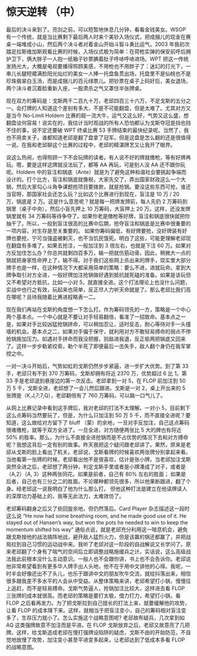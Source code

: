 # 惊天逆转 （中）

最后的决斗来到了。亮剑之前，可以短暂地休息几分钟，看看金钱美女。WSOP 有一个传统，就是当比赛剩下最后两人时来个美钞入场仪式，把成捆儿的现金在赛桌一端堆成小山，然后两个决斗者对着金山开始斗智斗勇比运气。2003 年我初次踏足拉斯维加斯观看比赛的时候，入场仪式极为简单：在荷枪实弹的保安前呼后拥护卫下，俩大胖子一人抱一纸箱子钞票腆着肚子呼哧呼哧进场。WPT 把这一传统发扬光大，大概是电视要播得照顾美感，不用枪也不用胖子了：迷幻的灯光下，一串儿长腿短裙满脸阳光灿烂的美女一人捧一托盘鱼贯出场，托盘里不是仙桃也不是珍珠翡翠白玉汤，而是成捆儿的百元绿票儿。把钞票在桌子上码好后，美女退场，两个决斗者沉着脸重新入座，一股肃杀之气又罩住半张牌桌。

现在双方的筹码是：戈斯两千二百九十万，老邱四百三十六万，不足戈斯的五分之一。会打牌的人知道这个差别有多大，不是不可能翻盘，但是太难了。尤其对方又是当今 No-Limit Holdem 比赛的超一流大牛，运气又这么好，气势又这么盛，想翻盘谈何容易！说实在的，我估计当时观战的所有人恐怕都认为戈斯夺冠是挡也挡不住的事，说不定还要破 WPT 终桌比赛 53 手牌结束的最快纪录呢。当然了，我也不用卖关子，谁都知道老邱是翻了盘拿了冠军。但是这盘是怎么翻的还是很值得一说。在我和老邱聊这个比赛的过程中，老邱的精湛牌艺又让我开了眼界。

说这么热闹，也得照顾一下不会玩牌的读者。有人说不好的牌就缴枪，等有好牌再玩。嗯，要是这样这牌就没法玩了，都等 AA 再玩，可是别人没 AA 还不跟你玩呢。Holdem 中的盲注和锅底（Ante）就是为了避免这种和谐社会要挑起争端而设计的。打个比方，盲注和锅底就像税，大家先交了，弄出国家财政这么一个大锅，然后大家勾心斗角争课题抢项目要拨款，就是抢锅。要没这些东西可抢，谁还当官呀，那国家社会还怎么玩？比如这个比赛进行到现在，盲注是 10 万 / 20 万，锅底是 2 万。这是什么意思呢？就是每一把牌发牌前，每人先扔 2 万筹码到锅里（桌子中央），然后小盲先押上 10 万筹码，大盲押上 20 万。这样，还没发牌锅里就有 34 万筹码等待争夺了。如果你老是缴枪等好牌，盲注和锅底很快就把你抽干了。所以，一般到盲注很高的比赛中后期，抢夺盲注和锅底是比赛中很重要的一项内容，对生存是至关重要的。 如果你筹码偏低，有好牌要抢，没好牌装有好牌也要抢，宁可当强盗被剿灭，也不当饥民饿死。明白了这些，可能更理解老邱现在翻盘有多难了。如果去抢注，一般加注到 3 倍左右，也就是下注 60 万。如果对方反加住怎么办？你总共就剩四百多万，输一把就伤筋动骨。因此，稍微大一点的锅就把身家性命押上了，输不得。对于我们这些网上杀出来的牌手，现实里大部分牌手也是一样，在这种情况下大都采用简单的策略：要么不进，进就玩命。拿到大牌争取引对方全进，一般好牌加注抢锅做好遇到抵抗就死磕的准备。如果是该玩但又不希望对方抵抗，比如一小对 5，就直接全进。这个打法理论上也没什么问题，实战中也行之有效，玩起来也简单，反正尽人力听天命就是了。那么老邱比我们高在哪呢？且待我随着比赛进程略表一二。

现在我们再站在戈斯的角度想一下怎么打。作为筹码领先的一方，策略是一个中心两个基本点。一个中心就是不要让对手轻易翻倍，看准了一招致命。基本点之一是，如果对手比较凶猛抢锅拼命，可以稍加忍让，适时反击，耐心等待对手一头撞墙的机会。基本点之二，如果对手偏于保守，就利用对方不敢轻易搏命的弱点不停抢锅施加压力。如遇对手拼命而我没把握，则敌进我退，反正偷两把锅底又回来了。这样一步步勒紧绞索，勒个半死了即便最后一击失手，敌人翻个身仍在我军掌控之中。

一对一决斗开始后，气势如虹的戈斯仍然步步紧逼，进一步扩大优势。到了第 33 手，老邱只有不到 370 万筹码，戈斯却拥有将近 2370 万，优势超过 6 比 1。第 33 手是老邱退到悬崖边的第一次反击。老邱拿到一对 5，在 FLOP 前加注到 50 万 5 千，戈斯全进，老邱想了一会儿然后跟进。戈斯是一对 2，桌上开出来的 5 张牌是（K,J,7;7;Q），老邱翻倍有了 760 万筹码，可以踹一口气儿了。

从网上比赛记录中看到这手牌后，我对老邱的打法不太理解。一对小 5，目前剩下这么点筹码当然要玩了，但是，为什么只加注到 50 万 5 千，而不直接全进呢？要知道，这么做给对方留下了 bluff （蒙）的余地，一旦对手反加注，自己这点筹码很难缴枪，就等于双方全进了。一旦全进，对方随便两张比 5 大的牌也有将近 50% 的胜率。那么，为什么不直接全进抢锅而是不占优势的情况下去和对方搏命呢？我想这背后一定有别的故事。昨天我把这个疑问跟老邱讲了。果然，原来是老邱从戈斯的脸上看出了机关。老邱说，戈斯看牌的时候喜欢两张牌分别拿起来看。当他看第一张牌的时候，老邱看出他不是很喜欢，估计是张小牌。当老邱加注戈斯突然全进之后，老邱想了两分钟，判定戈斯手里或者是小牌凑成了对子，或者是（A,2）（A, 3）这种两张同花。如果是前者，自己有 80% 左右的胜面； 如果是后者，自己也有三分之二的胜面。不论哪种都领先很多，所以他果断跟进，翻了个身。经老邱这一说我明白了他为什么那么打。 但他这种打法是建立在他读牌读人的深厚功力基础上的，我等无此法力，太难效仿了。

老邱筹码翻身之后又了些回旋余地，但仍然落后。Card Player 杂志描述这一段时这么说 “He now had some breathing room, and he made good use of it. He stayed out of Hansen’s way, but won the pots he needed to win to keep the momentum shifted his way” 通俗点说，就是老邱充分利用这一喘息机会，避免跟戈斯按他的战法搞阵地战，避开敌人猛烈火力，但是该赢的锅还都赢了，并把战局拉到自己习惯的运动战中来。我听了老邱对这一阶段的自战解说又长学问了。原来老邱翻了个身有了喘气的空间后立即调整战略施缓兵之计。实话说，这么高级战法我此前根本没什么主动意识。一般人也不会跟你讲，书上也不会告诉你。老邱说他非常希望看到有更多华人牌手出人头地，他不在乎用中文讲他的心得。我呢，一时半会好像还出不了头儿，也乐于跟讲中文的朋友吹牛交流，就给抖落出来，相信很多跟我差不多水平的人会从中受益。从整体策略来讲，老邱希望打小锅，慢慢往上追赶，而不是轻易搏命。戈斯气势逼人，抢锅加注比较大，这样进去看 FLOP 三张牌的成本就很高。而老邱的策略是要打太极，借力打力，希望打小锅，看 FLOP 之后看再发力。为了把戈斯拉到自己擅长的打法上来，就要缓解他的攻势，让看 FLOP 的成本降下来。这样，就相当于把盲注变小，自己的筹码相对盲注变多了，生存压力就小了。怎么实施这个战略意图呢? 老邱故布疑兵，几次拿到如 AQ 这类强牌故意不加注而是平进。在 FLOP 戈斯放弃之后，老邱又故意亮了几把牌。这样，给戈斯造成老邱在慢打强牌设陷阱的疑虑，戈斯不由的开始防范，不自觉地放慢了攻势，加注变小甚至平进变多起来，让老邱达到了低成本多看 FLOP 的战略意图。

